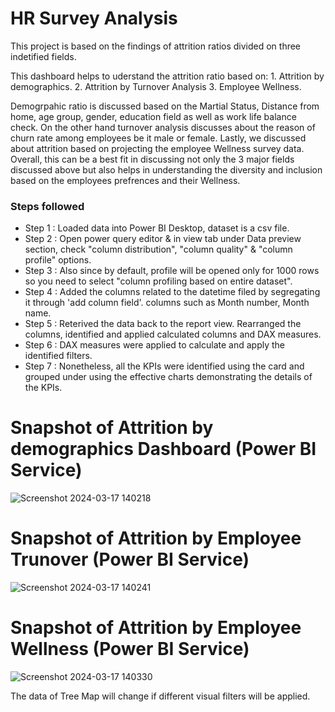 
# HR Survey Analysis

This project is based on the findings of attrition ratios divided on three indetified fields. 

This dashboard helps to uderstand the attrition ratio based on: 
        1. Attrition by demographics. 
        2. Attrition by Turnover Analysis
        3. Employee Wellness.

Demogrpahic ratio is discussed based on the Martial Status, Distance from home, age group, gender, education field as well as work life balance check. On the other hand turnover analysis discusses about the reason of churn rate among employees be it male or female. Lastly, we discussed about attrition based on projecting the employee Wellness survey data. Overall, this can be a best fit in discussing not only the 3 major fields discussed above but also helps in understanding the diversity and inclusion based on the employees prefrences and their Wellness. 


### Steps followed 

- Step 1 : Loaded data into Power BI Desktop, dataset is a csv file.
- Step 2 : Open power query editor & in view tab under Data preview section, check "column distribution", "column quality" & "column profile" options.
- Step 3 : Also since by default, profile will be opened only for 1000 rows so you need to select "column profiling based on entire dataset".
- Step 4 : Added the columns related to the datetime filed by segregating it through 'add column field'. columns such as Month number, Month name.
- Step 5 : Reterived the data back to the report view. Rearranged the columns, identified and applied calculated columns and DAX measures. 
- Step 6 : DAX measures were applied to calculate and apply the identified filters. 
- Step 7 : Nonetheless, all the KPIs were identified using the card and grouped under using the effective charts demonstrating the details of the KPIs. 

# Snapshot of Attrition by demographics Dashboard (Power BI Service)

![Screenshot 2024-03-17 140218](https://github.com/directorsahil4674/meriSkill-Internship-Projects/assets/147431382/852fcb8d-7fe9-4041-a473-11e72cc34cd1)

# Snapshot of Attrition by Employee Trunover (Power BI Service)

![Screenshot 2024-03-17 140241](https://github.com/directorsahil4674/meriSkill-Internship-Projects/assets/147431382/3ec93be9-e9e4-4fb0-a15f-3f056a0ed579)

# Snapshot of Attrition by Employee Wellness (Power BI Service)

![Screenshot 2024-03-17 140330](https://github.com/directorsahil4674/meriSkill-Internship-Projects/assets/147431382/39f21f00-d75d-4b8e-af84-5de9f66f065d)

        
The data of Tree Map will change if different visual filters will be applied.
